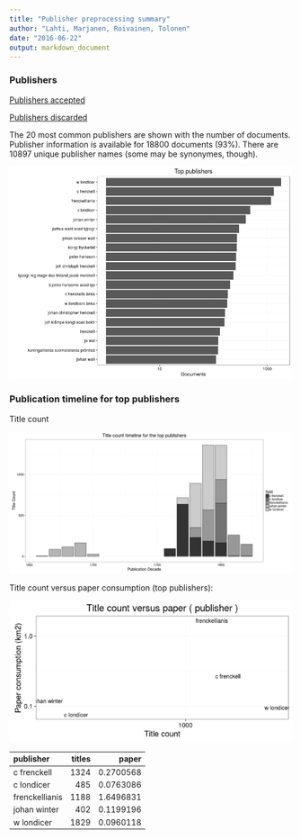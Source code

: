 ```yaml
---
title: "Publisher preprocessing summary"
author: "Lahti, Marjanen, Roivainen, Tolonen"
date: "2016-06-22"
output: markdown_document
---
```



### Publishers

[Publishers accepted](output.tables/publisher_accepted.csv)

[Publishers discarded](output.tables/publisher_discarded.csv)



The 20 most common publishers are shown with the number of documents. Publisher information is available for 18800 documents (93%). There are 10897 unique publisher names (some may be synonymes, though).


![plot of chunk summarypublisher2](figure/summarypublisher2-1.png)

### Publication timeline for top publishers

Title count

![plot of chunk summaryTop10pubtimeline](figure/summaryTop10pubtimeline-1.png)



Title count versus paper consumption (top publishers):

![plot of chunk publishertitlespapers](figure/publishertitlespapers-1.png)

|publisher      | titles|     paper|
|:--------------|------:|---------:|
|c frenckell    |   1324| 0.2700568|
|c londicer     |    485| 0.0763086|
|frenckellianis |   1188| 1.6496831|
|johan winter   |    402| 0.1199196|
|w londicer     |   1829| 0.0960118|
